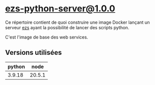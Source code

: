 # ezs-python-server@1.0.0

Ce répertoire contient de quoi construire une image Docker lançant un serveur
[ezs](https://github.com/Inist-CNRS/ezs) ayant la possibilité de lancer des
scripts python.

C'est l'image de base des web services.

## Versions utilisées

| python | node   |
| ------ | ------ |
| 3.9.18 | 20.5.1 |
